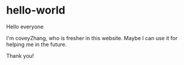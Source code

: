 # hello-world

Hello everyone

I'm coveyZhang, who is fresher in this website. 
Maybe I can use it for helping me in the future. 

Thank you!
